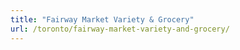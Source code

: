 ```yaml
---
title: "Fairway Market Variety & Grocery"
url: /toronto/fairway-market-variety-and-grocery/
---
```

